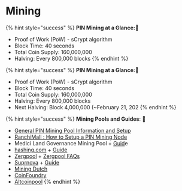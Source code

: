 # Mining

{% hint style="success" %}
**PIN Mining at a Glance:**📌 

* Proof of Work \(PoW\) - sCrypt algorithm
* Block Time: 40 seconds
* Total Coin Supply:  160,000,000
* Halving: Every 800,000 blocks
{% endhint %}

{% hint style="success" %}
**PIN Mining at a Glance:**📌 

* Proof of Work \(PoW\) - sCrypt algorithm
* Block Time: 40 seconds
* Total Coin Supply:  160,000,000
* Halving: Every 800,000 blocks
* Next Halving: Block 4,000,000 \(~February 21, 202
{% endhint %}

{% hint style="success" %}
**Mining Pools and Guides**: 📌

* [General PIN Mining Pool Information and Setup](https://forum.flo.cash/t/mining-guide-antminer-l3/36)
* [RanchiMall : How to Setup a PIN Mining Node](https://medium.com/ranchimall/how-to-setup-florincoin-mining-node-d2d6a464090)
* Medici Land Governance Mining Pool + [Guid](https://pool.mediciland.com/connect.html)e
* [hashing.com](https://hashing.com/) + [Guide](https://hashing.com/setup)
* [Zergpool](http://zergpool.com/) + [Zergpool FAQs](http://zergpool.com/site/faq)
* [Suprnova](https://flo.suprnova.cc/) + [Guide](https://flo.suprnova.cc/index.php?page=gettingstarted)
* [Mining Dutch](https://www.mining-dutch.nl/pools/florin.php)
* [CoinFoundry](https://coinfoundry.org/%20)
* [Altcoinpool](https://altcoinpool.eu%20)
{% endhint %}



